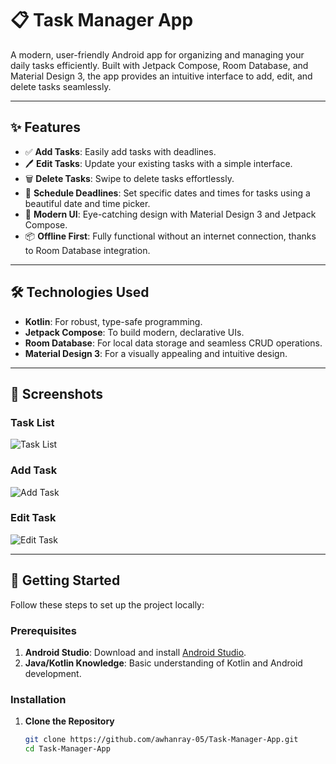 # 📋 Task Manager App  

A modern, user-friendly Android app for organizing and managing your daily tasks efficiently. Built with Jetpack Compose, Room Database, and Material Design 3, the app provides an intuitive interface to add, edit, and delete tasks seamlessly.  

---

## ✨ Features  

- ✅ **Add Tasks**: Easily add tasks with deadlines.  
- 🖊️ **Edit Tasks**: Update your existing tasks with a simple interface.  
- 🗑️ **Delete Tasks**: Swipe to delete tasks effortlessly.  
- 📅 **Schedule Deadlines**: Set specific dates and times for tasks using a beautiful date and time picker.  
- 🌙 **Modern UI**: Eye-catching design with Material Design 3 and Jetpack Compose.  
- 📦 **Offline First**: Fully functional without an internet connection, thanks to Room Database integration.  

---

## 🛠️ Technologies Used  

- **Kotlin**: For robust, type-safe programming.  
- **Jetpack Compose**: To build modern, declarative UIs.  
- **Room Database**: For local data storage and seamless CRUD operations.  
- **Material Design 3**: For a visually appealing and intuitive design.  

---

## 📸 Screenshots  

### Task List  
![Task List](assets/images/task_list.png)  

### Add Task  
![Add Task](assets/images/add_task.png)  

### Edit Task  
![Edit Task](assets/images/edit_task.png)  

---

## 🚀 Getting Started  

Follow these steps to set up the project locally:  

### Prerequisites  
1. **Android Studio**: Download and install [Android Studio](https://developer.android.com/studio).  
2. **Java/Kotlin Knowledge**: Basic understanding of Kotlin and Android development.  

### Installation  

1. **Clone the Repository**  
   ```bash  
   git clone https://github.com/awhanray-05/Task-Manager-App.git  
   cd Task-Manager-App  
